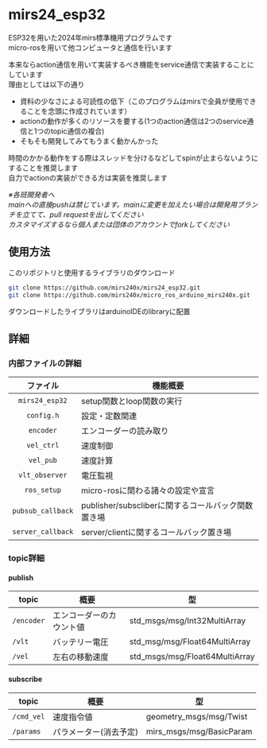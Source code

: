 # mirs24_esp32

ESP32を用いた2024年mirs標準機用プログラムです\
micro-rosを用いて他コンピュータと通信を行います

本来ならaction通信を用いて実装するべき機能をservice通信で実装することにしています\
理由としては以下の通り
- 資料の少なさによる可読性の低下（このプログラムはmirsで全員が使用できることを念頭に作成されています）
- actionの動作が多くのリソースを要する(1つのaction通信は2つのservice通信と1つのtopic通信の複合)
- そもそも開発してみてもうまく動かんかった

時間のかかる動作をする際はスレッドを分けるなどしてspinが止まらないようにすることを推奨します\
自力でactionの実装ができる方は実装を推奨します

*※各班開発者へ*\
*mainへの直接pushは禁じています。mainに変更を加えたい場合は開発用ブランチを立てて、pull requestを出してください*\
*カスタマイズするなら個人または団体のアカウントでforkしてください*

## 使用方法
このリポジトリと使用するライブラリのダウンロード
```bash
git clone https://github.com/mirs240x/mirs24_esp32.git
git clone https://github.com/mirs240x/micro_ros_arduino_mirs240x.git
```
ダウンロードしたライブラリはarduinoIDEのlibraryに配置

## 詳細
### 内部ファイルの詳細

| ファイル | 機能概要 |
| :---: | --- |
| `mirs24_esp32` | setup関数とloop関数の実行 |
| `config.h` | 設定・定数関連 |
| `encoder` | エンコーダーの読み取り |
| `vel_ctrl` | 速度制御 |
| `vel_pub` | 速度計算 |
| `vlt_observer` | 電圧監視 |
| `ros_setup` | micro-rosに関わる諸々の設定や宣言 |
| `pubsub_callback` | publisher/subscliberに関するコールバック関数置き場 |
| `server_callback` | server/clientに関するコールバック置き場 |


### topic詳細

#### publish

| topic | 概要 | 型 |
| --- | --- | --- |
| `/encoder` | エンコーダーのカウント値 | std_msgs/msg/Int32MultiArray |
| `/vlt` | バッテリー電圧 | std_msg/msg/Float64MultiArray |
| `/vel` | 左右の移動速度 | std_msgs/msg/Float64MultiArray |

#### subscribe

| topic | 概要 | 型 |
| --- | --- | --- |
| `/cmd_vel` | 速度指令値 | geometry_msgs/msg/Twist |
| `/params` | パラメーター(消去予定) | mirs_msgs/msg/BasicParam | 

